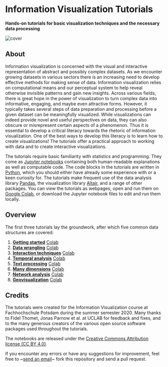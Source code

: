 # Information Visualization Tutorials

**Hands-on tutorials for basic visualization techniques and the necessary data processing**

![cover](https://infovis.fh-potsdam.de/tutorials/cover.png)

## About

Information visualization is concerned with the visual and interactive representation of abstract and possibly complex datasets. As we encounter growing datasets in various sectors there is an increasing need to develop effective methods for making sense of data. Information visualization relies on computational means and our perceptual system to help reveal otherwise invisible patterns and gain new insights. Across various fields, there is great hope in the power of visualization to turn complex data into informative, engaging, and maybe even attractive forms. However, it typically takes several steps of data preparation and processing before a given dataset can be meaningfully visualized. While visualizations can indeed provide novel and useful perspectives on data, they can also obscure or misrepresent certain aspects of a phenomenon. Thus it is essential to develop a critical literacy towards the rhetoric of information visualization. One of the best ways to develop this literacy is to learn how to create visualizations! The tutorials offer a practical approach to working with data and to create interactive visualizations. 

The tutorials require basic familiarity with statistics and programming. They come as [Jupyter notebooks](https://jupyter.org) containing both human-readable explanations as well as computable code. The code blocks in the tutorials are written in [Python](https://www.python.org), which you should either have already some experience with or a keen curiosity for. The tutorials make frequent use of the data analysis library [Pandas](https://pandas.pydata.org), the visualization library [Altair](https://altair-viz.github.io), and a range of other packages. You can view the tutorials as webpages, open  and run them on [Google Colab](https://colab.research.google.com), or download the Jupyter notebook files to edit and run them locally.

## Overview

The first three tutorials lay the groundwork, after which five common data structures are covered:

1. **[Getting started](https://github.com/nrchtct/infovis-tutorials/blob/master/infovis1start.ipynb)** [Colab](https://colab.research.google.com/github/nrchtct/infovis-tutorials/blob/master/infovis1start.ipynb)
2. **[Data wrangling](https://github.com/nrchtct/infovis-tutorials/blob/master/infovis2data.ipynb)** [Colab](https://colab.research.google.com/github/nrchtct/infovis-tutorials/blob/master/infovis2data.ipynb)
3. **[Interaction techniques](https://github.com/nrchtct/infovis-tutorials/blob/master/infovis3interaction.ipynb)** [Colab](https://colab.research.google.com/github/nrchtct/infovis-tutorials/blob/master/infovis3interaction.ipynb)
4. **[Temporal analysis](https://github.com/nrchtct/infovis-tutorials/blob/master/infovis4time.ipynb)** [Colab](https://colab.research.google.com/github/nrchtct/infovis-tutorials/blob/master/infovis4time.ipynb)
5. **[Text processing](https://github.com/nrchtct/infovis-tutorials/blob/master/infovis5text.ipynb)** [Colab](https://colab.research.google.com/github/nrchtct/infovis-tutorials/blob/master/infovis5text.ipynb)
6. **[Many dimensions](https://github.com/nrchtct/infovis-tutorials/blob/master/infovis6multidim.ipynb)** [Colab](https://colab.research.google.com/github/nrchtct/infovis-tutorials/blob/master/infovis6multidim.ipynb)
7. **[Network analysis](https://github.com/nrchtct/infovis-tutorials/blob/master/infovis7networks.ipynb)** [Colab](https://colab.research.google.com/github/nrchtct/infovis-tutorials/blob/master/infovis7networks.ipynb)
8. **[Geovisualization](https://github.com/nrchtct/infovis-tutorials/blob/master/infovis8geovis.ipynb)** [Colab](https://colab.research.google.com/github/nrchtct/infovis-tutorials/blob/master/infovis8geovis.ipynb)

## Credits

The tutorials were created for the Information Visualization course at Fachhochschule Potsdam during the summer semester 2020. Many thanks to Fidel Thomet, Jonas Parnow et al. at UCLAB for feedback and fixes, and to the many generous creators of the various open source software packages used throughout the tutorials.

The notebooks are released under the [Creative Commons Attribution license (CC BY 4.0)](https://creativecommons.org/licenses/by/4.0/).

If you encounter any errors or have any suggestions for improvement, feel free to ~[send an email](mailto:marian.doerk@fh-potsdam.de)~ fork this repository and send a pull request.
